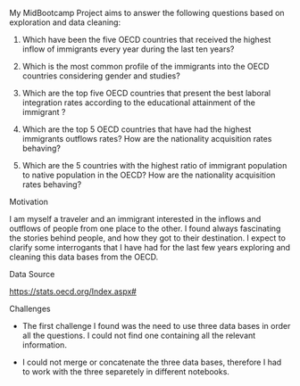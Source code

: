 My MidBootcamp Project aims to answer the following questions based on exploration and data cleaning: 

1. Which have been the five OECD countries that received the highest inflow of immigrants every year during the last ten years? 

2. Which is the most common profile of the immigrants into the OECD countries considering gender and studies?

3. Which are the top five OECD countries that present the best laboral integration rates according to the educational attainment of the immigrant ?

4. Which are the top 5 OECD countries that have had the highest immigrants outflows  rates?  How are the nationality acquisition rates behaving?

5. Which are the 5 countries with the highest ratio of immigrant population to native population in the OECD? How are the nationality acquisition rates behaving?

Motivation

I am myself a traveler and an immigrant interested in the inflows and outflows of people from one place to the other. I found always fascinating the stories behind people, and how they got to their destination. I expect to clarify some interrogants that I have had for the last few years exploring and cleaning this data bases from the OECD. 

Data Source 

https://stats.oecd.org/Index.aspx#

Challenges

- The first challenge I found was the need to use three data bases in order all the questions. I could not find one containing all the relevant information.

- I could not merge or concatenate the three data bases, therefore I had to work with the three separetely in different notebooks. 